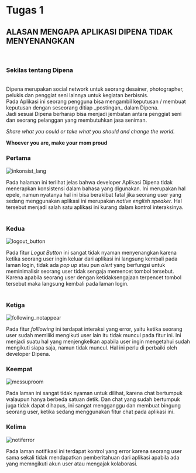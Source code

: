 # Tugas 1

## ALASAN MENGAPA APLIKASI DIPENA TIDAK MENYENANGKAN
<br>


### Sekilas tentang Dipena

<br>
Dipena merupakan social network untuk seorang desainer, photographer, pelukis dan penggiat seni lainnya untuk kegiatan berbisnis. <br>
Pada Aplikasi ini seorang pengguna bisa mengambil keputusan / membuat keputusan dengan seseorang ditiap _postingan_ dalam Dipena. <br>
Jadi sesuai Dipena berharap bisa menjadi jembatan antara penggiat seni dan seorang pelanggan yang membutuhkan jasa seniman. <br>

_Share what you could or take what you should and change the world._
<br>

**Whoever you are, make your mom proud** <br>

### Pertama <br>

![inkonsist_lang](inconsistlang.jpg) <br>

Pada halaman ini terlihat jelas bahwa developer Aplikasi Dipena tidak menerapkan konsistensi dalam bahasa yang digunakan.  Ini merupakan hal epele, namun nyatanya hal ini bisa berakibat fatal  jika seorang user yang sedang menggunakan aplikasi ini merupakan _native english speaker_. Hal tersebut menjadi salah satu aplikasi ini kurang dalam kontrol interaksinya. <br> <br>

### Kedua <br>

![logout_button](logout.jpg) <br>

Pada fitur _Logut Button_ ini sangat tidak nyaman menyenangkan karena ketika seorang user ingin keluar dari aplikasi ini langsung kembali pada laman login, tidak ada _pop up_ atau pun _alert_ yang berfungsi untuk meminimalisir seorang user tidak sengaja memencet tombol tersebut. Karena apabila seorang user dengan ketidaksengajaan terpencet tombol tersebut maka langsung kembali pada laman login. <br> <br>

### Ketiga <br>

![following_notappear](following.jpg) <br>

Pada fitur _folllowing_ ini terdapat interaksi yang error, yaitu ketika seorang user sudah memiliki mengikuti user lain itu tidak muncul pada fitur ini. Ini menjadi suatu hal yang menjengkelkan apabila user ingin mengetahui sudah mengikuti siapa saja, namun tidak muncul. Hal ini perlu di perbaiki oleh developer Dipena. <br>

### Keempat <br>

![messuproom](roomchat.jpg) <br>

Pada laman ini sangat tidak nyaman untuk dilihat, karena chat bertumpuk walaupun hanya berbeda satuan detik. Dan chat yang sudah bertumpuk juga tidak dapat dihapus, ini sangat mengganggu dan membuat bingung seorang user, ketika sedang menggunakan fitur chat pada aplikasi ini. <br>

### Kelima <br>

![notiferror](notif.jpg) <br>

Pada laman notifikasi ini terdapat kontrol yang error karena seorang user sama sekali tidak mendapatkan pemberitahuan dari aplikasi apabila ada yang memngikuti akun user atau mengajak kolaborasi.
